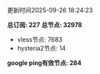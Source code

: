 更新时间2025-09-26 18:24:23

**总订阅: 227**
**总节点: 32978**
- vless节点: 7683
- hysteria2节点: 14

**google ping有效节点: 284**
